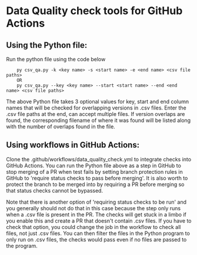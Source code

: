 # Data Quality check tools for GitHub Actions

## Using the Python file:
Run the python file using the code below
```
    py csv_qa.py -k <key name> -s <start name> -e <end name> <csv file paths>
    OR
    py csv_qa.py --key <key name> --start <start name> --end <end name> <csv file paths>
```
The above Python file takes 3 optional values for key, start and end column names that will be checked for overlapping versions in .csv files.
Enter the .csv file paths at the end, can accept multiple files.
If version overlaps are found, the corresponding filename of where it was found will be listed along with the number of overlaps found in the file.

## Using workflows in GitHub Actions:
Clone the .github/workflows/data_quality_check.yml to integrate checks into GitHub Actions.
You can run the Python file above as a step in GitHub to stop merging of a PR when test fails by setting branch protection rules in GitHub to 'require status checks to pass before merging'.
It is also worth to protect the branch to be merged into by requiring a PR before merging so that status checks cannot be bypassed.

Note that there is another option of 'requiring status checks to be run' and you generally should not do that in this case because the step only runs when a .csv file is present in the PR. The checks will get stuck in a limbo if you enable this and create a PR that doesn't contain .csv files.
If you have to check that option, you could change the job in the workflow to check all files, not just .csv files. You can then filter the files in the Python program to only run on .csv files, the checks would pass even if no files are passed to the program.
